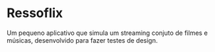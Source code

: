 # Ressoflix
Um pequeno aplicativo que simula um streaming conjuto de filmes e músicas, desenvolvido para fazer testes de design.
